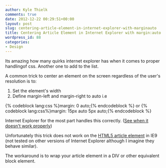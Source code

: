 ```yaml
---
author: Kyle Thielk
comments: true
date: 2012-12-22 00:29:51+00:00
layout: post
slug: centering-article-element-in-internet-explorer-with-marginauto
title: Centering Article Element in Internet Explorer with margin:auto
wordpress_id: 88
categories:
- Design
---
```


Its amazing how many quirks internet explorer has when it comes to proper handlingof css. Another one to add to the list.

A common trick to center an element on the screen regardless of the user's resolution is to:

  1. Set the element's width	
  2. Define margin-left and margin-right to auto i.e
  
  {% codeblock lang:css %}margin: 0 auto;{% endcodeblock %}
or
  {% codeblock lang:css%}margin: 15px auto 5px auto;{% endcodeblock %}


Internet Explorer for the most part handles this correctly. ([See when it doesn't work properly](http://stackoverflow.com/questions/662341/using-margin-0-auto-in-internet-explorer-8))

Unfortunately this trick does not work on the [HTML5 article element](http://www.w3.org/TR/html-markup/article.html) in IE9 (not tested on other versions of Internet Explorer although I imagine they behave similar).

The workaround is to wrap your article element in a DIV or other equivalent block element.
